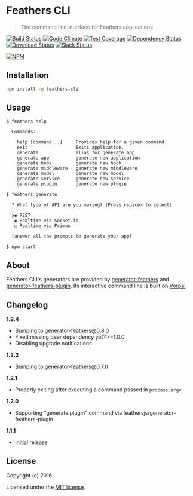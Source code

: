 # Feathers CLI

> The command line interface for Feathers applications

[![Build Status](https://travis-ci.org/feathersjs/feathers-cli.png?branch=master)](https://travis-ci.org/feathersjs/feathers-cli)
[![Code Climate](https://codeclimate.com/github/feathersjs/feathers-cli.png)](https://codeclimate.com/github/feathersjs/feathers-cli)
[![Test Coverage](https://codeclimate.com/github/feathersjs/feathers-cli/badges/coverage.svg)](https://codeclimate.com/github/feathersjs/feathers-cli/coverage)
[![Dependency Status](https://img.shields.io/david/feathersjs/feathers-cli.svg?style=flat-square)](https://david-dm.org/feathersjs/feathers-cli)
[![Download Status](https://img.shields.io/npm/dm/feathers-cli.svg?style=flat-square)](https://www.npmjs.com/package/feathers-cli)
[![Slack Status](http://slack.feathersjs.com/badge.svg)](http://slack.feathersjs.com)

[![NPM](https://nodei.co/npm/feathers-cli.png?downloads=true&stars=true)](https://nodei.co/npm/feathers-cli/)

## Installation

```bash
npm install -g feathers-cli
```

## Usage

```
$ feathers help

  Commands:

    help [command...]     Provides help for a given command.
    exit                  Exits application.
    generate              alias for generate app
    generate app          generate new application
    generate hook         generate new hook
    generate middleware   generate new middleware
    generate model        generate new model
    generate service      generate new service
    generate plugin       generate new plugin

$ feathers generate

  ? What type of API are you making? (Press <space> to select)

  ❯◉ REST
   ◉ Realtime via Socket.io
   ◯ Realtime via Primus

  (answer all the prompts to generate your app)

$ npm start
```

## About

Feathers CLI's generators are provided by [generator-feathers](https://github.com/feathersjs/generator-feathers) and [generator-feathers-plugin](https://github.com/feathersjs/generator-feathers-plugin). Its interactive command line is built on [Vorpal](http://vorpal.js.org/).


## Changelog

__1.2.4__

- Bumping to generator-feathers@0.8.0
- Fixed missing peer dependency yo@>=1.0.0
- Disabling upgrade notifications

__1.2.2__

- Bumping to generator-feathers@0.7.0


__1.2.1__

- Properly exiting after executing a command passed in `process.argv`

__1.2.0__

- Supporting "generate plugin" command via feathersjs/generator-feathers-plugin

__1.1.1__

- Initial release

## License

Copyright (c) 2016

Licensed under the [MIT license](LICENSE).
